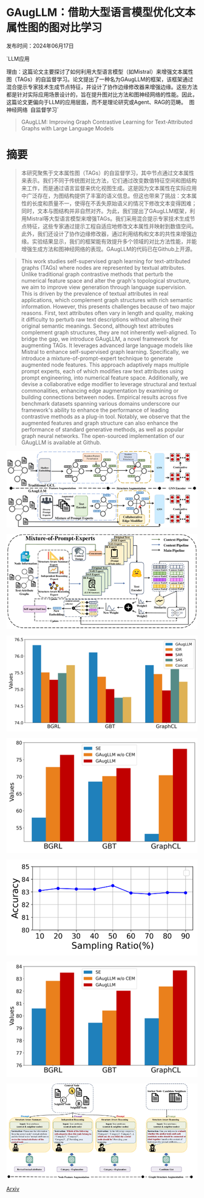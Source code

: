 # GAugLLM：借助大型语言模型优化文本属性图的图对比学习

发布时间：2024年06月17日

`LLM应用

理由：这篇论文主要探讨了如何利用大型语言模型（如Mistral）来增强文本属性图（TAGs）的自监督学习。论文提出了一种名为GAugLLM的框架，该框架通过混合提示专家技术生成节点特征，并设计了协作边缘修改器来增强边缘。这些方法都是针对实际应用场景设计的，旨在提升图对比方法和图神经网络的性能。因此，这篇论文更偏向于LLM的应用层面，而不是理论研究或Agent、RAG的范畴。` `图神经网络` `自监督学习`

> GAugLLM: Improving Graph Contrastive Learning for Text-Attributed Graphs with Large Language Models

# 摘要

> 本研究聚焦于文本属性图（TAGs）的自监督学习，其中节点通过文本属性来表示。我们不同于传统图对比方法，它们通过改变数值特征空间和图结构来工作，而是通过语言监督来优化视图生成。这是因为文本属性在实际应用中广泛存在，为图结构提供了丰富的语义信息。但这也带来了挑战：文本属性的长度和质量不一，使得在不丢失原始语义的情况下修改文本变得困难；同时，文本与图结构并非自然对齐。为此，我们提出了GAugLLM框架，利用Mistral等大型语言模型来增强TAGs。我们采用混合提示专家技术生成节点特征，这些专家通过提示工程自适应地修改文本属性并映射到数值空间。此外，我们还设计了协作边缘修改器，通过利用结构和文本的共性来增强边缘。实验结果显示，我们的框架能有效提升多个领域的对比方法性能，并能增强生成方法和图神经网络的表现。GAugLLM的代码已在Github上开源。

> This work studies self-supervised graph learning for text-attributed graphs (TAGs) where nodes are represented by textual attributes. Unlike traditional graph contrastive methods that perturb the numerical feature space and alter the graph's topological structure, we aim to improve view generation through language supervision. This is driven by the prevalence of textual attributes in real applications, which complement graph structures with rich semantic information. However, this presents challenges because of two major reasons. First, text attributes often vary in length and quality, making it difficulty to perturb raw text descriptions without altering their original semantic meanings. Second, although text attributes complement graph structures, they are not inherently well-aligned. To bridge the gap, we introduce GAugLLM, a novel framework for augmenting TAGs. It leverages advanced large language models like Mistral to enhance self-supervised graph learning. Specifically, we introduce a mixture-of-prompt-expert technique to generate augmented node features. This approach adaptively maps multiple prompt experts, each of which modifies raw text attributes using prompt engineering, into numerical feature space. Additionally, we devise a collaborative edge modifier to leverage structural and textual commonalities, enhancing edge augmentation by examining or building connections between nodes. Empirical results across five benchmark datasets spanning various domains underscore our framework's ability to enhance the performance of leading contrastive methods as a plug-in tool. Notably, we observe that the augmented features and graph structure can also enhance the performance of standard generative methods, as well as popular graph neural networks. The open-sourced implementation of our GAugLLM is available at Github.

![GAugLLM：借助大型语言模型优化文本属性图的图对比学习](../../../paper_images/2406.11945/x1.png)

![GAugLLM：借助大型语言模型优化文本属性图的图对比学习](../../../paper_images/2406.11945/x2.png)

![GAugLLM：借助大型语言模型优化文本属性图的图对比学习](../../../paper_images/2406.11945/x3.png)

![GAugLLM：借助大型语言模型优化文本属性图的图对比学习](../../../paper_images/2406.11945/x4.png)

![GAugLLM：借助大型语言模型优化文本属性图的图对比学习](../../../paper_images/2406.11945/x5.png)

![GAugLLM：借助大型语言模型优化文本属性图的图对比学习](../../../paper_images/2406.11945/x6.png)

![GAugLLM：借助大型语言模型优化文本属性图的图对比学习](../../../paper_images/2406.11945/x7.png)

[Arxiv](https://arxiv.org/abs/2406.11945)